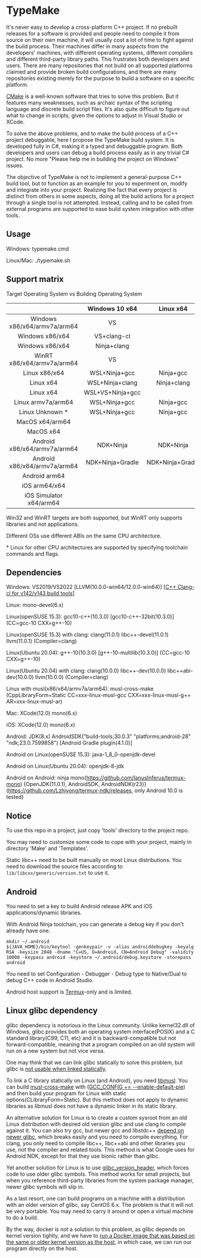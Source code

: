 # TypeMake

It's never easy to develop a cross-platform C++ project. If no prebuilt releases for a software is provided and people need to compile it from source on their own machine, it will usually cost a lot of time to fight against the build process. Their machines differ in many aspects from the developers' machines, with different operating systems, different compilers and different third-party library paths. This frustrates both developers and users. There are many repositories that not build on all supported platforms claimed and provide broken build configurations, and there are many repositories existing merely for the purpose to build a software on a specific platform.

[CMake](https://cmake.org/) is a well-known software that tries to solve this problem. But it features many weaknesses, such as archaic syntax of the scripting language and discrete build script files. It's also quite difficult to figure out what to change in scripts, given the options to adjust in Visual Studio or XCode.

To solve the above problems, and to make the build process of a C++ project debuggable, here I propose the TypeMake build system. It is developed fully in C#, making it a typed and debuggable program. Both developers and users can debug a build process easily as in any trivial C# project. No more "Please help me in building the project on Windows" issues.

The objective of TypeMake is not to implement a general-purpose C++ build tool, but to function as an example for you to experiment on, modify and integrate into your project. Realizing the fact that every project is distinct from others in some aspects, doing all the build actions for a project through a single tool is not attempted. Instead, calling and to be called from external programs are supported to ease build system integration with other tools.

## Usage

Windows: typemake.cmd

Linux/Mac: ./typemake.sh

## Support matrix

Target Operating System vs Building Operating System

|                                |   Windows 10 x64   |      Linux x64     |      MacOS x64     |   Android arm64    |
| :----------------------------: | :----------------: | :----------------: | :----------------: | :----------------: |
|  Windows x86/x64/armv7a/arm64  |         VS         |                    |                    |                    |
|         Windows x86/x64        |     VS+clang-cl    |                    |                    |                    |
|         Windows x86/x64        |     Ninja+clang    |                    |                    |                    |
|   WinRT x86/x64/armv7a/arm64   |         VS         |                    |                    |                    |
|          Linux x86/x64         |    WSL+Ninja+gcc   |      Ninja+gcc     |                    |                    |
|            Linux x64           |   WSL+Ninja+clang  |     Ninja+clang    |                    |                    |
|            Linux x64           |  WSL+VS+Ninja+gcc  |                    |                    |                    |
|       Linux armv7a/arm64       |    WSL+Ninja+gcc   |      Ninja+gcc     |                    |                    |
|         Linux Unknown *        |    WSL+Ninja+gcc   |      Ninja+gcc     |                    |                    |
|         MacOS x64/arm64        |                    |                    |        XCode       |                    |
|            MacOS x64           |                    |                    |    Ninja+clang     |                    |
|  Android x86/x64/armv7a/arm64  |     NDK+Ninja      |     NDK+Ninja      |     NDK+Ninja      |                    |
|  Android x86/x64/armv7a/arm64  |  NDK+Ninja+Gradle  |  NDK+Ninja+Gradle  |  NDK+Ninja+Gradle  |                    |
|          Android arm64         |                    |                    |                    | Termux+Ninja+clang |
|          iOS arm64/x64         |                    |                    |        XCode       |                    |
|     iOS Simulator x64/arm64    |                    |                    |        XCode       |                    |

Win32 and WinRT targets are both supported, but WinRT only supports libraries and not applications.

Different OSs use different ABIs on the same CPU architecture.

\* Linux for other CPU architectures are supported by specifying toolchain commands and flags.

## Dependencies

Windows: VS2019/VS2022 \[LLVM(10.0.0-win64/12.0.0-win64)\] \[[C++ Clang-cl for v142/v143 build tools](https://docs.microsoft.com/en-us/cpp/build/clang-support-msbuild)\]

Linux: mono-devel(6.x)

Linux(openSUSE 15.3): gcc10-c++(10.3.0) \[gcc10-c++-32bit(10.3.0)\] (CC=gcc-10 CXX=g++-10)

Linux(openSUSE 15.3) with clang: clang(11.0.1) libc++-devel(11.0.1) llvm(11.0.1) (Compiler=clang)

Linux(Ubuntu 20.04): g++-10(10.3.0) \[g++-10-multilib(10.3.0)\] (CC=gcc-10 CXX=g++-10)

Linux(Ubuntu 20.04) with clang: clang(10.0.0) libc++-dev(10.0.0) libc++abi-dev(10.0.0) llvm(10.0.0) (Compiler=clang)

Linux with musl(x86/x64/armv7a/arm64): musl-cross-make (CppLibraryForm=Static CC=xxx-linux-musl-gcc CXX=xxx-linux-musl-g++ AR=xxx-linux-musl-ar)

Mac: XCode(12.0) mono(6.x)

iOS: XCode(12.0) mono(6.x)

Android: JDK(8.x) AndroidSDK("build-tools;30.0.3" "platforms;android-28" "ndk;23.0.7599858") \[Android Gradle plugin(4.1.0)\]

Android on Linux(openSUSE 15.3): java-1_8_0-openjdk-devel

Android on Linux(Ubuntu 20.04): openjdk-8-jdk

Android on Android: ninja mono(https://github.com/IanusInferus/termux-mono) {OpenJDK(11.0.1), AndroidSDK, AndroidNDK(r23)}(https://github.com/Lzhiyong/termux-ndk/releases, only Android 10.0 is tested)

## Notice

To use this repo in a project, just copy 'tools' directory to the project repo.

You may need to customize some code to cope with your project, mainly in directory 'Make' and 'Templates'.

Static libc++ need to be built manually on most Linux distributions. You need to download the source files according to `lib/libcxx/generic/version.txt` to use it.

## Android

You need to set a key to build Android release APK and iOS applications/dynamic libraries.

With Android Ninja toolchain, you can generate a debug key if you don't already have one.

    mkdir ~/.android
    ${JAVA_HOME}/bin/keytool -genkeypair -v -alias androiddebugkey -keyalg RSA -keysize 2048 -dname "C=US, O=Android, CN=Android Debug" -validity 10000 -keypass android -keystore ~/.android/debug.keystore -storepass android

You need to set Configuration - Debugger - Debug type to Native/Dual to debug C++ code in Android Studio.

Android host support is [Termux](https://github.com/termux/termux-app)-only and is limited.

## Linux glibc dependency

glibc dependency is notorious in the Linux community. Unlike kernel32.dll of Windows, glibc provides both an operating system interface(POSIX) and a C standard library(C99, C11, etc) and it is backward-compatible but not forward-compatible, meaning that a program compiled on an old system will run on a new system but not vice versa.

One may think that we can link glibc statically to solve this problem, but glibc is [not usable when linked statically](https://stackoverflow.com/questions/57476533/why-is-statically-linking-glibc-discouraged).

To link a C library statically on Linux (and Android), you need [libmusl](https://www.musl-libc.org/). You can build [musl-cross-make](https://github.com/richfelker/musl-cross-make) with ([GCC_CONFIG += --enable-default-pie](https://github.com/richfelker/musl-cross-make/issues/47)) and then build your program for Linux with static options(CLibraryForm=Static). But this method does not apply to dynamic libraries as libmusl does not have a dynamic linker in its static library.

An alternative solution for Linux is to create a custom sysroot from an old Linux distribution with desired old version glibc and use clang to compile against it. You can also try gcc, but newer gcc and libstdc++ [depend on newer glibc](https://gcc.gnu.org/onlinedocs/libstdc++/faq.html#faq.linux_glibc), which breaks easily and you need to compile everything. For clang, you only need to compile libc++, libc++abi and other libraries you use, not the compiler and related tools. This method is what Google uses for Android NDK, except for that they use bionic rather than glibc.

Yet another solution for Linux is to use [glibc_version_header](https://github.com/wheybags/glibc_version_header), which forces code to use older glibc symbols. This method works for small projects, but when you reference third-party libraries from the system package manager, newer glibc symbols will slip in.

As a last resort, one can build programs on a machine with a distribution with an older version of glibc, say CentOS 6.x. The problem is that it will not be very portable. You may need to carry it around or open a virtual machine to do a build.

By the way, docker is not a solution to this problem, as glibc depends on kernel version tightly, and we have to [run a Docker image that was based on the same or older kernel version as the host](https://github.com/boostorg/filesystem/issues/164), in which case, we can run our program directly on the host.
